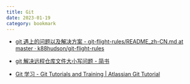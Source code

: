 ```yaml
---
title: Git
date: 2023-01-19
category: bookmark
---
```


- [git 遇上的问题以及解决方案 - git-flight-rules/README\_zh-CN.md at master · k88hudson/git-flight-rules](https://github.com/k88hudson/git-flight-rules/blob/master/README_zh-CN.md)

- [git 解决远程仓库文件大小写问题 - 简书](https://www.jianshu.com/p/420d38913578)

- [Git 学习 - Git Tutorials and Training | Atlassian Git Tutorial](https://www.atlassian.com/git/tutorials)
